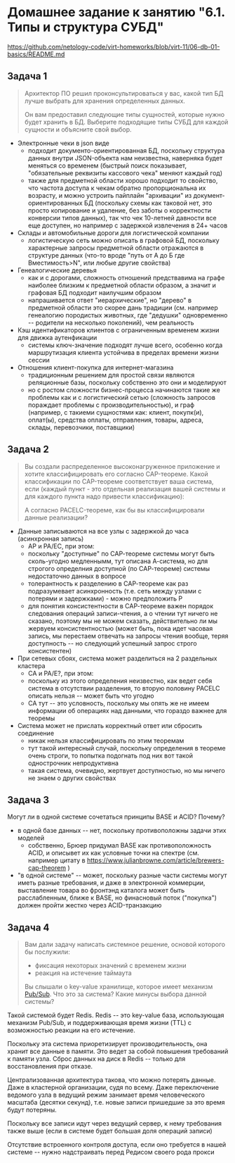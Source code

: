 # Домашнее задание к занятию "6.1. Типы и структура СУБД"

https://github.com/netology-code/virt-homeworks/blob/virt-11/06-db-01-basics/README.md

## Задача 1

>Архитектор ПО решил проконсультироваться у вас, какой тип БД 
>лучше выбрать для хранения определенных данных.
>
>Он вам предоставил следующие типы сущностей, которые нужно будет хранить в БД.
>Выберите подходящие типы СУБД для каждой сущности и объясните свой выбор.

- Электронные чеки в json виде
  - подходит документо-ориентированная БД, поскольку структура данных внутри JSON-объекта нам неизвестна, наверняка будет меняться со временем (быстрый поиск показывает, "обязательные реквизиты кассового чека" меняют каждый год) 
  - также для предметной области хорошо подходит то свойство, что частота доступа к чекам обратно пропорциональна их возрасту, и можно устроить пайплайн "архивации" из документ-ориентированных БД (поскольку схемы как таковой нет, это просто копирование и удаление, без заботы о корректности конверсии типов данных), так что чек 10-летней давности все еще доступен, но например с задержкой извлечения в 24+ часов
- Склады и автомобильные дороги для логистической компании
  - логистическую сеть можно описать в графовой БД, поскольку характерные запросы предметной области отражаются в структуре данных (что-то вроде "путь от А до Б где Вместимость>N", или любые другие свойства)
- Генеалогические деревья
  - как и с дорогами, сложность отношений предствавима на графе наиболее близким к предметной области образом, а значит и графовая БД подходит наилучшим образом
  - напрашивается ответ "иерархические", но "дерево" в предметной области это скорее дань традиции (см. например генеалогию породистых животных, где "дедушки" одновременно -- родители на несколько поколений), чем реальность
- Кэш идентификаторов клиентов с ограниченным временем жизни для движка аутенфикации
  - системы ключ-значение подходят лучше всего, особенно когда маршрутизация клиента устойчива в пределах времени жизни сессии 
- Отношения клиент-покупка для интернет-магазина
  - традиционным решением  для простой связи являются реляционные базы, поскольку собственно это они и моделируют
  - но с ростом сложности бизнес-процесса начинаются такие же проблемы как и с логистический сетью (сложность запросов пораждает проблемы с производительностью), и граф (например, с такиеми сущностями как: клиент, покупк(и), оплат(ы), средства оплаты, отправления, товары, адреса, склады, перевозчики, поставщики)

## Задача 2

>Вы создали распределенное высоконагруженное приложение и хотите классифицировать его согласно 
>CAP-теореме. Какой классификации по CAP-теореме соответствует ваша система, если 
>(каждый пункт - это отдельная реализация вашей системы и для каждого пункта надо привести классификацию):
>
>А согласно PACELC-теореме, как бы вы классифицировали данные реализации?

- Данные записываются на все узлы с задержкой до часа (асинхронная запись)
  - AP и PA/EC, при этом:
  - поскольку "доступные" по САР-теореме системы могут быть сколь-угодно медленнымм, тут описана А-система, но для строгого определния доступной (по САР-теореме) системы недостаточно данных в вопросе
  - толерантность к разделению в САР-теореме как раз подразумевает асинхронность (т.е. сеть между узлами с потерями и задержками) - можно предположить Р
  - для понятия консистентности в САР-теореме важен порядок следования операций записи-чтения, а о чтении тут ничего не сказано, поэтому мы не можем сказать, действительно ли мы жервуем консистентностью (может быть, пока идет часовая запись, мы перестаем отвечать на запросы чтения вообще, теряя доступность -- но следующий успешный запрос строго консистентен)
- При сетевых сбоях, система может разделиться на 2 раздельных кластера
  - CA и PA/E?, при этом:
  - поскольку из этого определения неизвестно, как ведет себя система в отсутствии разделения, то вторую половину PACELC описать нельзя -- может быть что угодно
  - СА тут -- это условность, поскольку мы опять же не имеем информации об операциях над данными, что гораздо важнее для теоремы
- Система может не прислать корректный ответ или сбросить соединение
  - никак нельзя классифицировать по этим теоремам
  - тут такой интересный случай, поскольку определения в теореме очень строги, то попытка подогнать под них вот такой однострочник непродуктивна
  - такая система, очевидно, жертвует доступностью, но мы ничего не знаем о других свойствах

## Задача 3

Могут ли в одной системе сочетаться принципы BASE и ACID? Почему?
- в одной базе данных -- нет, поскольку противоположны задачи этих моделей
  - собственно, Брюер придумал BASE как противоположность ACID, и описывет их как условные точки на спектре (см. например цитату в https://www.julianbrowne.com/article/brewers-cap-theorem )
- "в одной системе" -- может, поскольку разные части системы могут иметь разные требования, и даже в электронной коммерции, выставление товара во фронтэнд каталога может быть расслабленным, ближе к BASE, но финасновый поток ("покупка") должен пройти жестко через ACID-транзакцию

## Задача 4

>Вам дали задачу написать системное решение, основой которого бы послужили:
>
>- фиксация некоторых значений с временем жизни
>- реакция на истечение таймаута
>
>Вы слышали о key-value хранилище, которое имеет механизм [Pub/Sub](https://habr.com/ru/post/278237/). 
>Что это за система? Какие минусы выбора данной системы?

Такой системой будет Redis. Redis -- это key-value база, использующая механизм
Pub/Sub, и поддерживающая время жизни (TTL) с возможностью реакции на его истечение. 

Поскольку эта система приоретизирует производительность, она хранит все данные в памяти.
Это ведет за собой повышения требований к памяти узла. Сброс данных на диск в Redis -- только для восстановления при отказе.

Централизованная архитектура такова, что можно потерять данные. Даже в кластерной организации, судя по всему.
Даже переключение ведомого узла в ведущий режим занимает время человеческого масштаба (десятки секунд), т.е. новые записи пришедшие за это время будут потеряны.

Поскольку все записи идут через ведущий сервер, к нему требования также выше (если в системе будет большая доля операций записи)

Отсутствие встроенного контроля доступа, если оно требуется в нашей системе -- нужно надстраивать перед Редисом своего рода прокси
